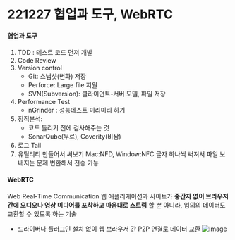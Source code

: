 # 221227 협업과 도구, WebRTC

#### 협업과 도구

1. TDD : 테스트 코드 먼저 개발
2. Code Review
3. Version control
   - Git: 스냅샷(변화) 저장
   - Perforce: Large file 지원
   - SVN(Subversion): 클라이언트-서버 모델, 파일 저장
4. Performance Test
   - nGrinder : 성능테스트 미리미리 하기
5. 정적분석:
   - 코드 돌리기 전에 검사해주는 것
   - SonarQube(무료), Coverity(비쌈)
6. 로그 Tail
7. 유틸리티 만들어서 써보기
   Mac:NFD, Window:NFC 글자 하나씩 써져서 파일 보내지는 문제 변환해서 전송 가능

#### WebRTC

Web Real-Time Communication
웹 애플리케이션과 사이트가 **중간자 없이 브라우저 간에 오디오나 영상 미디어를 포착하고 마음대로 스트림** 할 뿐 아니라, 임의의 데이터도 교환할 수 있도록 하는 기술

- 드라이버나 플러그인 설치 없이 웹 브라우저 간 P2P 연결로 데이터 교환
  ![image](https://user-images.githubusercontent.com/61377122/209619389-3ac0fdfd-b897-4783-b050-858329b09761.png)
